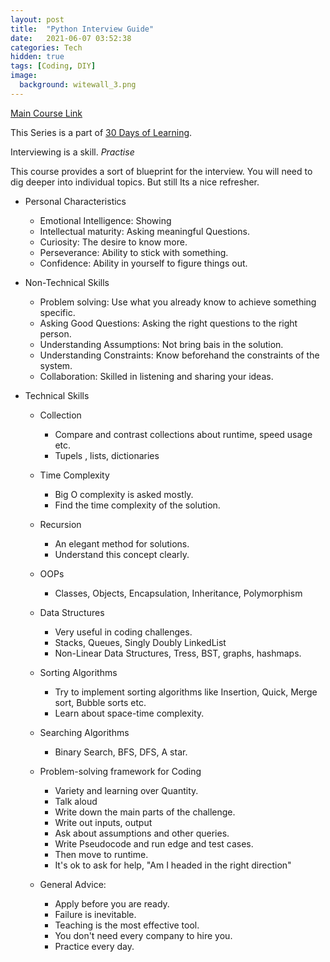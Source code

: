 ```yaml
---
layout: post
title:  "Python Interview Guide"
date:   2021-06-07 03:52:38
categories: Tech
hidden: true
tags: [Coding, DIY]
image:
  background: witewall_3.png
---
```


[Main Course Link](https://www.linkedin.com/learning/nail-your-python-interview/)

This Series is a part of [30 Days of Learning](https://www.notion.so/yogeshpandey/June-30-Days-of-Learning-65a60adfdd504eb2b989649fef13e6d2).

Interviewing is a skill. *Practise*

This course provides a sort of blueprint for the interview. You will need to dig deeper into individual topics. But still Its a nice refresher.

- Personal Characteristics 

  - Emotional Intelligence: Showing 
  - Intellectual maturity: Asking meaningful Questions. 
  - Curiosity:  The desire to know more. 
  - Perseverance: Ability to stick with something. 
  - Confidence: Ability in yourself to figure things out. 

- Non-Technical Skills

  - Problem solving: Use what you already know to achieve something specific.
  - Asking Good Questions: Asking the right questions to the right person. 
  - Understanding Assumptions: Not bring bais in the solution.
  - Understanding Constraints: Know beforehand the constraints of the system.
  - Collaboration: Skilled in listening and sharing your ideas. 

- Technical Skills

  - Collection
    - Compare and contrast collections about runtime, speed usage etc. 
    - Tupels , lists, dictionaries

  - Time Complexity
    - Big O complexity is asked mostly. 
    - Find the time complexity of the solution.
  
  - Recursion
    - An elegant method for solutions. 
    - Understand this concept clearly. 

  - OOPs 
    - Classes, Objects, Encapsulation, Inheritance, Polymorphism

  - Data Structures
    - Very useful in coding challenges.
    - Stacks, Queues, Singly Doubly LinkedList
    - Non-Linear Data Structures, Tress, BST, graphs, hashmaps.
  
  - Sorting Algorithms
    - Try to implement sorting algorithms like Insertion, Quick, Merge sort, Bubble sorts etc. 
    - Learn about space-time complexity.

  - Searching Algorithms
    - Binary Search, BFS, DFS, A star.

  - Problem-solving framework for Coding
    - Variety and learning over Quantity.
    - Talk aloud
    - Write down the main parts of the challenge.
    - Write out inputs, output
    - Ask about assumptions and other queries. 
    - Write Pseudocode and run edge and test cases.
    - Then move to runtime.
    - It's ok to ask for help, "Am I headed in the right direction"

  - General Advice:
    - Apply before you are ready.
    - Failure is inevitable.
    - Teaching is the most effective tool.
    - You don't need every company to hire you.
    - Practice every day.